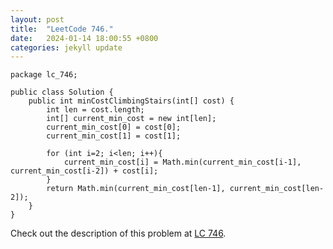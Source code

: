 ```yaml
---
layout: post
title:  "LeetCode 746."
date:   2024-01-14 18:00:55 +0800
categories: jekyll update
---
```


```
package lc_746;

public class Solution {
    public int minCostClimbingStairs(int[] cost) {
        int len = cost.length;
        int[] current_min_cost = new int[len];
        current_min_cost[0] = cost[0];
        current_min_cost[1] = cost[1];

        for (int i=2; i<len; i++){
            current_min_cost[i] = Math.min(current_min_cost[i-1], current_min_cost[i-2]) + cost[i];
        }
        return Math.min(current_min_cost[len-1], current_min_cost[len-2]);
    }
}
```

Check out the description of this problem at [LC 746][LC-746].

[LC-746]: https://leetcode.com/problemset/?search=746&page=1